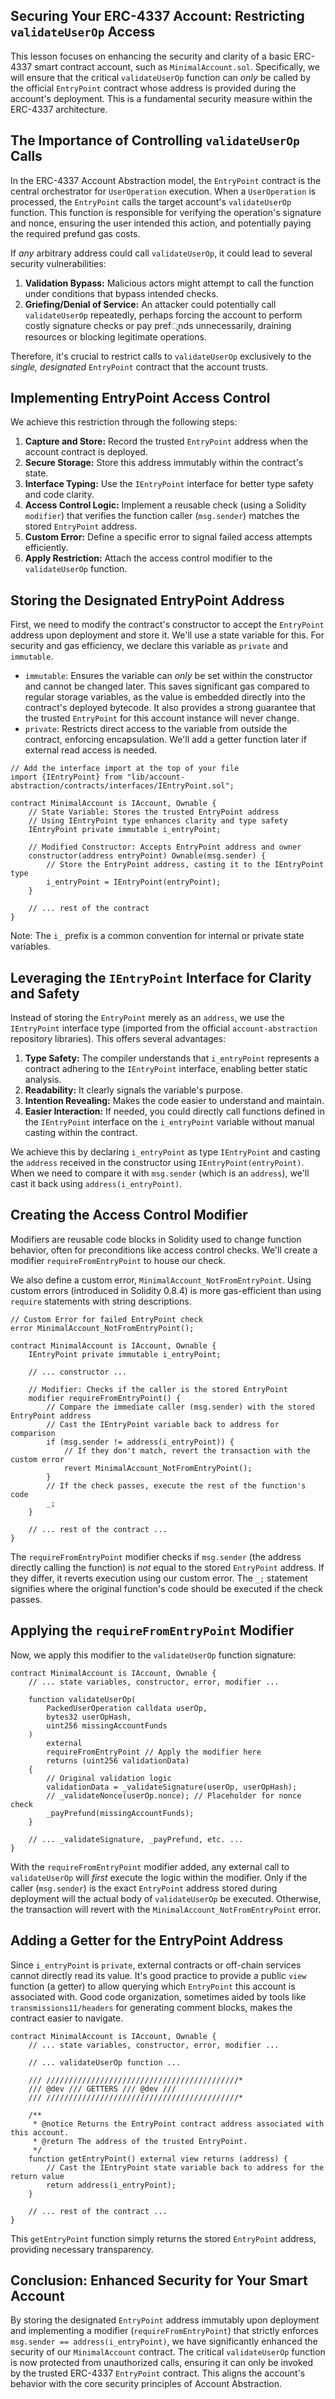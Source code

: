 ## Securing Your ERC-4337 Account: Restricting `validateUserOp` Access

This lesson focuses on enhancing the security and clarity of a basic ERC-4337 smart contract account, such as `MinimalAccount.sol`. Specifically, we will ensure that the critical `validateUserOp` function can *only* be called by the official `EntryPoint` contract whose address is provided during the account's deployment. This is a fundamental security measure within the ERC-4337 architecture.

## The Importance of Controlling `validateUserOp` Calls

In the ERC-4337 Account Abstraction model, the `EntryPoint` contract is the central orchestrator for `UserOperation` execution. When a `UserOperation` is processed, the `EntryPoint` calls the target account's `validateUserOp` function. This function is responsible for verifying the operation's signature and nonce, ensuring the user intended this action, and potentially paying the required prefund gas costs.

If *any* arbitrary address could call `validateUserOp`, it could lead to several security vulnerabilities:

1.  **Validation Bypass:** Malicious actors might attempt to call the function under conditions that bypass intended checks.
2.  **Griefing/Denial of Service:** An attacker could potentially call `validateUserOp` repeatedly, perhaps forcing the account to perform costly signature checks or pay prefূnds unnecessarily, draining resources or blocking legitimate operations.

Therefore, it's crucial to restrict calls to `validateUserOp` exclusively to the *single, designated* `EntryPoint` contract that the account trusts.

## Implementing EntryPoint Access Control

We achieve this restriction through the following steps:

1.  **Capture and Store:** Record the trusted `EntryPoint` address when the account contract is deployed.
2.  **Secure Storage:** Store this address immutably within the contract's state.
3.  **Interface Typing:** Use the `IEntryPoint` interface for better type safety and code clarity.
4.  **Access Control Logic:** Implement a reusable check (using a Solidity `modifier`) that verifies the function caller (`msg.sender`) matches the stored `EntryPoint` address.
5.  **Custom Error:** Define a specific error to signal failed access attempts efficiently.
6.  **Apply Restriction:** Attach the access control modifier to the `validateUserOp` function.

## Storing the Designated EntryPoint Address

First, we need to modify the contract's constructor to accept the `EntryPoint` address upon deployment and store it. We'll use a state variable for this. For security and gas efficiency, we declare this variable as `private` and `immutable`.

*   `immutable`: Ensures the variable can *only* be set within the constructor and cannot be changed later. This saves significant gas compared to regular storage variables, as the value is embedded directly into the contract's deployed bytecode. It also provides a strong guarantee that the trusted `EntryPoint` for this account instance will never change.
*   `private`: Restricts direct access to the variable from outside the contract, enforcing encapsulation. We'll add a getter function later if external read access is needed.

```solidity
// Add the interface import at the top of your file
import {IEntryPoint} from "lib/account-abstraction/contracts/interfaces/IEntryPoint.sol";

contract MinimalAccount is IAccount, Ownable {
    // State Variable: Stores the trusted EntryPoint address
    // Using IEntryPoint type enhances clarity and type safety
    IEntryPoint private immutable i_entryPoint;

    // Modified Constructor: Accepts EntryPoint address and owner
    constructor(address entryPoint) Ownable(msg.sender) {
        // Store the EntryPoint address, casting it to the IEntryPoint type
        i_entryPoint = IEntryPoint(entryPoint);
    }

    // ... rest of the contract
}
```

Note: The `i_` prefix is a common convention for internal or private state variables.

## Leveraging the `IEntryPoint` Interface for Clarity and Safety

Instead of storing the `EntryPoint` merely as an `address`, we use the `IEntryPoint` interface type (imported from the official `account-abstraction` repository libraries). This offers several advantages:

1.  **Type Safety:** The compiler understands that `i_entryPoint` represents a contract adhering to the `IEntryPoint` interface, enabling better static analysis.
2.  **Readability:** It clearly signals the variable's purpose.
3.  **Intention Revealing:** Makes the code easier to understand and maintain.
4.  **Easier Interaction:** If needed, you could directly call functions defined in the `IEntryPoint` interface on the `i_entryPoint` variable without manual casting within the contract.

We achieve this by declaring `i_entryPoint` as type `IEntryPoint` and casting the `address` received in the constructor using `IEntryPoint(entryPoint)`. When we need to compare it with `msg.sender` (which is an `address`), we'll cast it back using `address(i_entryPoint)`.

## Creating the Access Control Modifier

Modifiers are reusable code blocks in Solidity used to change function behavior, often for preconditions like access control checks. We'll create a modifier `requireFromEntryPoint` to house our check.

We also define a custom error, `MinimalAccount_NotFromEntryPoint`. Using custom errors (introduced in Solidity 0.8.4) is more gas-efficient than using `require` statements with string descriptions.

```solidity
// Custom Error for failed EntryPoint check
error MinimalAccount_NotFromEntryPoint();

contract MinimalAccount is IAccount, Ownable {
    IEntryPoint private immutable i_entryPoint;

    // ... constructor ...

    // Modifier: Checks if the caller is the stored EntryPoint
    modifier requireFromEntryPoint() {
        // Compare the immediate caller (msg.sender) with the stored EntryPoint address
        // Cast the IEntryPoint variable back to address for comparison
        if (msg.sender != address(i_entryPoint)) {
            // If they don't match, revert the transaction with the custom error
            revert MinimalAccount_NotFromEntryPoint();
        }
        // If the check passes, execute the rest of the function's code
        _;
    }

    // ... rest of the contract ...
}
```

The `requireFromEntryPoint` modifier checks if `msg.sender` (the address directly calling the function) is *not* equal to the stored `EntryPoint` address. If they differ, it reverts execution using our custom error. The `_;` statement signifies where the original function's code should be executed if the check passes.

## Applying the `requireFromEntryPoint` Modifier

Now, we apply this modifier to the `validateUserOp` function signature:

```solidity
contract MinimalAccount is IAccount, Ownable {
    // ... state variables, constructor, error, modifier ...

    function validateUserOp(
        PackedUserOperation calldata userOp,
        bytes32 userOpHash,
        uint256 missingAccountFunds
    )
        external
        requireFromEntryPoint // Apply the modifier here
        returns (uint256 validationData)
    {
        // Original validation logic
        validationData = _validateSignature(userOp, userOpHash);
        // _validateNonce(userOp.nonce); // Placeholder for nonce check
        _payPrefund(missingAccountFunds);
    }

    // ... _validateSignature, _payPrefund, etc. ...
}

```

With the `requireFromEntryPoint` modifier added, any external call to `validateUserOp` will *first* execute the logic within the modifier. Only if the caller (`msg.sender`) is the exact `EntryPoint` address stored during deployment will the actual body of `validateUserOp` be executed. Otherwise, the transaction will revert with the `MinimalAccount_NotFromEntryPoint` error.

## Adding a Getter for the EntryPoint Address

Since `i_entryPoint` is `private`, external contracts or off-chain services cannot directly read its value. It's good practice to provide a public `view` function (a getter) to allow querying which `EntryPoint` this account is associated with. Good code organization, sometimes aided by tools like `transmissions11/headers` for generating comment blocks, makes the contract easier to navigate.

```solidity
contract MinimalAccount is IAccount, Ownable {
    // ... state variables, constructor, error, modifier ...

    // ... validateUserOp function ...

    /// ///////////////////////////////////////////*
    /// @dev /// GETTERS /// @dev ///
    /// ///////////////////////////////////////////*

    /**
     * @notice Returns the EntryPoint contract address associated with this account.
     * @return The address of the trusted EntryPoint.
     */
    function getEntryPoint() external view returns (address) {
        // Cast the IEntryPoint state variable back to address for the return value
        return address(i_entryPoint);
    }

    // ... rest of the contract ...
}
```
This `getEntryPoint` function simply returns the stored `EntryPoint` address, providing necessary transparency.

## Conclusion: Enhanced Security for Your Smart Account

By storing the designated `EntryPoint` address immutably upon deployment and implementing a modifier (`requireFromEntryPoint`) that strictly enforces `msg.sender == address(i_entryPoint)`, we have significantly enhanced the security of our `MinimalAccount` contract. The critical `validateUserOp` function is now protected from unauthorized calls, ensuring it can only be invoked by the trusted ERC-4337 `EntryPoint` contract. This aligns the account's behavior with the core security principles of Account Abstraction.